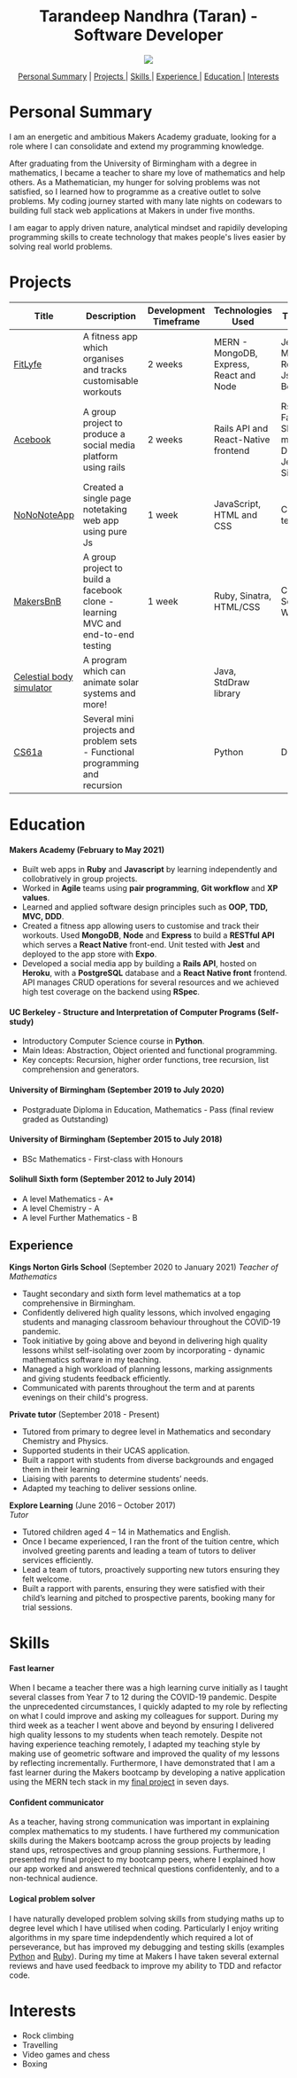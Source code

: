 <h1 align="center">Tarandeep Nandhra (Taran) - Software Developer</h1>
<p align="center">
  <a href="https://www.codewars.com/users/taran314">
    <img src="https://www.codewars.com/users/taran314/badges/small">
  </a>
</p>

<div align="center">
  
[Personal Summary](#personal-summary) |
[Projects ](#projects) |
[Skills ](#skills) |
[Experience ](#experience) |
[Education ](#education) |
[Interests ](#interests)

</div>

<!-- Split into motivation and about me  -->
# Personal Summary

I am an energetic and ambitious Makers Academy graduate, looking for a role where I can consolidate and extend my programming knowledge.

After graduating from the University of Birmingham with a degree in mathematics, I became a teacher to share my love of mathematics and help others.
As a Mathematician, my hunger for solving problems was not satisfied, so I learned how to programme as a creative outlet to solve problems.
My coding journey started with many late nights on codewars to building full stack web applications at Makers in under five months.

I am eagar to apply driven nature, analytical mindset and rapidily developing programming skills to create technology that makes people's lives easier by solving real world problems.
  
# Projects

| Title | Description | Development Timeframe | Technologies Used | Testing and tools |
|--|--|--|--|--|
| [FitLyfe](https://github.com/taran314/controLLyfe) | A fitness app which organises and tracks customisable workouts | 2 weeks | MERN - MongoDB, Express, React and Node | Jest, supertest, Mongoose, Expo, React Native, JsonWebTokens, Bcrypt  |
| [Acebook](https://github.com/taran314/acebook-insert-team-name-here) | A group project to produce a social media platform using rails | 2 weeks | Rails API and React-Native frontend  | Rspec, Factory_bot_rails, Shoulda-matchers, Faker, Database_cleaner, Jest, Heroku, SimpleCov  |
| [NoNoNoteApp](https://github.com/taran314/NoNoNoteApp) | Created a single page notetaking web app using pure Js | 1 week |JavaScript, HTML and CSS | Created our own testing library  |
| [MakersBnB](https://github.com/taran314/Makersbnb) | A group project to build a facebook clone - learning MVC and end-to-end testing | 1 week |Ruby, Sinatra, HTML/CSS | Capybara, Selenium-Webdriver, RSpec |
| [Celestial body simulator](https://github.com/taran314/cs61b) | A program which can animate solar systems and more! | | Java, StdDraw library | | 
| [CS61a](https://github.com/taran314/cs61a) | Several mini projects and problem sets - Functional programming and recursion | | Python | Doctests |

# Education

#### Makers Academy (February to May 2021)

* Built web apps in **Ruby** and **Javascript** by learning independently and collobratively in group projects.
* Worked in **Agile** teams using **pair programming**, **Git workflow** and **XP values**.
* Learned and applied software design principles such as **OOP, TDD, MVC, DDD**.
* Created a fitness app allowing users to customise and track their workouts. Used **MongoDB**, **Node** and **Express** to build a **RESTful API** which serves a **React Native** front-end. Unit tested with **Jest** and deployed to the app store with **Expo**.
* Developed a social media app by building a **Rails API**, hosted on **Heroku**, with a **PostgreSQL** database and a **React Native front** frontend. API manages CRUD operations for several resources and we achieved high test coverage on the backend using **RSpec**. 
  
#### UC Berkeley - Structure and Interpretation of Computer Programs (Self-study)

* Introductory Computer Science course in **Python**.
* Main Ideas: Abstraction, Object oriented and functional programming.
* Key concepts: Recursion, higher order functions, tree recursion, list comprehension and generators.  

#### University of Birmingham (September 2019 to July 2020)

* Postgraduate Diploma in Education, Mathematics - Pass (final review graded as Outstanding)

#### University of Birmingham (September 2015 to July 2018)

* BSc Mathematics - First-class with Honours
  
#### Solihull Sixth form (September 2012 to July 2014)
* A level Mathematics - A*
* A level Chemistry - A
* A level Further Mathematics - B

## Experience

**Kings Norton Girls School** (September 2020 to January 2021)
*Teacher of Mathematics*

- Taught secondary and sixth form level mathematics at a top comprehensive in Birmingham.
- Confidently delivered high quality lessons, which involved engaging students and managing classroom behaviour throughout the COVID-19 pandemic.
- Took initiative by going above and beyond in delivering high quality lessons whilst self-isolating over zoom by incorporating - dynamic mathematics software in my teaching.
- Managed a high workload of planning lessons, marking assignments and giving students feedback efficiently.
- Communicated with parents throughout the term and at parents evenings on their child's progress.

**Private tutor** (September 2018 - Present)

- Tutored from primary to degree level in Mathematics and secondary Chemistry and Physics.
- Supported students in their UCAS application.
- Built a rapport with students from diverse backgrounds and engaged them in their learning
- Liaising with parents to determine students’ needs.
- Adapted my teaching to deliver sessions online.

**Explore Learning**  (June 2016 – October 2017)  
*Tutor*

- Tutored children aged 4 – 14 in Mathematics and English.
- Once I became experienced, I ran the front of the tuition centre, which involved greeting parents and leading a team of tutors to deliver services efficiently.
- Lead a team of tutors, proactively supporting new tutors ensuring they felt welcome.
- Built a rapport with parents, ensuring they were satisfied with their child’s learning and pitched to prospective parents, booking many for trial sessions.

# Skills
<!-- Add leetcode and data structures - building on CS knowledge  -->
#### Fast learner

When I became a teacher there was a high learning curve initially as I taught several classes from Year 7 to 12 during the COVID-19 pandemic.
Despite the unprecedented circumstances, I quickly adapted to my role by reflecting on what I could improve and asking my colleagues for support.
During my third week as a teacher I went above and beyond by ensuring I delivered high quality lessons to my students when teach remotely.
Despite not having experience teaching remotely, I adapted my teaching style by making use of geometric software and improved the quality of my lessons by reflecting incrementally. 
Furthermore, I have demonstrated that I am a fast learner during the Makers bootcamp by developing a native application using the MERN tech stack in my [final project](https://github.com/taran314/controLLyfe) in seven days.

#### Confident communicator

As a teacher, having strong communication was important in explaining complex mathematics to my students.
I have furthered my communication skills during the Makers bootcamp across the group projects by leading stand ups, retrospectives and group planning sessions.
Furthermore, I presented my final project to my bootcamp peers, where I explained how our app worked and answered technical questions confidentenly, and to a non-technical audience.

#### Logical problem solver

I have naturally developed problem solving skills from studying maths up to degree level which I have utilised when coding. 
Particularly I enjoy writing algorithms in my spare time indepdendently which required a lot of perseverance, but has improved my debugging and testing skills (examples [Python](https://github.com/taran314/Python_Challenges) and [Ruby](https://github.com/taran314/Ruby-Projects)).
During my time at Makers I have taken several external reviews and have used feedback to improve my ability to TDD and refactor code.

# Interests

- Rock climbing
- Travelling
- Video games and chess
- Boxing
